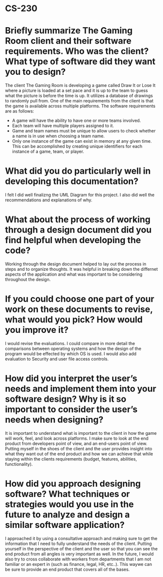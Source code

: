 # CS-230
# Briefly summarize The Gaming Room client and their software requirements. Who was the client? What type of software did they want you to design?
The client The Gaming Room is developing a game called Draw It or Lose It where a picture is loaded at a set pace and it is up to the team to guess what the picture is before the time is up. It utilizes a database of drawings to randomly pull from. One of the main requirements from the client is that the game is available across multiple platforms. The software requirements are as follows:
- A game will have the ability to have one or more teams involved.
- Each team will have multiple players assigned to it.
- Game and team names must be unique to allow users to check whether a name is in use when choosing a team name.
- Only one instance of the game can exist in memory at any given time. This can be accomplished by creating unique identifiers for each instance of a game, team, or player.
# What did you do particularly well in developing this documentation?
I felt I did well finalizng the UML Diagram for this project. I also did well the recommendations and explanations of why. 
# What about the process of working through a design document did you find helpful when developing the code?
Working through the design document helped to lay out the process in steps and to organize thoughts. It was helpful in breaking down the differnet aspects of the application and what was important to be considering throughout the design. 
# If you could choose one part of your work on these documents to revise, what would you pick? How would you improve it?
I would revise the evaluations. I could compare in more detail the comparisons between operating systems and how the design of the program would be effected by which OS is used. I would also add evaluation to Security and user file access controls. 
# How did you interpret the user’s needs and implement them into your software design? Why is it so important to consider the user’s needs when designing?
It is important to understand what is important to the client in how the game will work, feel, and look across platforms. I make sure to look at the end product from developers point of view, and an end-users point of view. Putting myself in the shoes of the client and the user provides insight into what they want out of the end product and how we can achieve that while staying within the clients requirements (budget, features, abilities, functionality).
# How did you approach designing software? What techniques or strategies would you use in the future to analyze and design a similar software application?
I approached it by using a consultative approach and making sure to get the information that I need to fully understand the needs of the client. Putting yourself in the perspective of the client and the user so that you can see the end product from all angles is very important as well. In the future, I would also try to cross collaborate with workers from departments that I am not familiar or an expert in (such as finance, legal, HR, etc..). This waywe can be sure to provide an end product that covers all of the bases.
